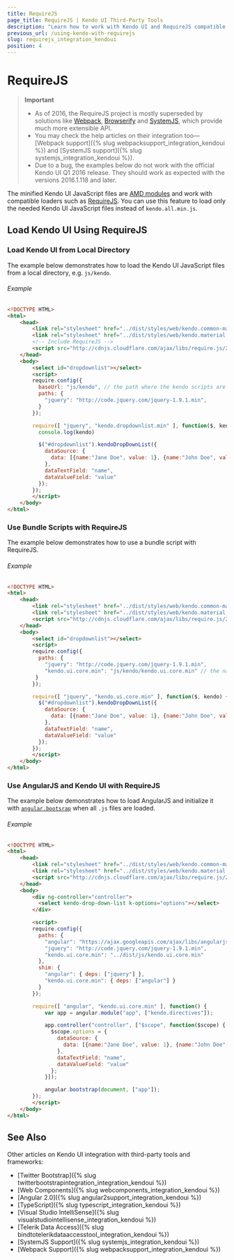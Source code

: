 ```yaml
---
title: RequireJS
page_title: RequireJS | Kendo UI Third-Party Tools
description: "Learn how to work with Kendo UI and RequireJS compatible loader."
previous_url: /using-kendo-with-requirejs
slug: requirejs_integration_kendoui
position: 4
---
```


# RequireJS

>**Important**
> * As of 2016, the RequireJS project is mostly superseded by solutions like [Webpack](http://webpack.github.io/), [Browserify](http://browserify.org/) and [SystemJS](https://github.com/systemjs/systemjs), which provide much more extensible API.
> * You may check the help articles on their integration too&mdash;[Webpack support]({% slug webpacksupport_integration_kendoui %}) and [SystemJS support]({% slug systemjs_integration_kendoui %}).
> * Due to a bug, the examples below do not work with the official Kendo UI Q1 2016 release. They should work as expected with the versions 2016.1.118 and later.

The minified Kendo UI JavaScript files are [AMD modules](https://en.wikipedia.org/wiki/Asynchronous_module_definition) and work with compatible loaders such as [RequireJS](http://requirejs.org/). You can use this feature to load only the needed Kendo UI JavaScript files instead of `kendo.all.min.js`.

## Load Kendo UI Using RequireJS

### Load Kendo UI from Local Directory

The example below demonstrates how to load the Kendo UI JavaScript files from a local directory, e.g. `js/kendo`.

###### Example

```html
<!DOCTYPE HTML>
<html>
    <head>
        <link rel="stylesheet" href="../dist/styles/web/kendo.common-material.core.min.css">
        <link rel="stylesheet" href="../dist/styles/web/kendo.material.min.css">
        <!-- Include RequireJS -->
        <script src="http://cdnjs.cloudflare.com/ajax/libs/require.js/2.1.1/require.js"></script>
    </head>
    <body>
        <select id="dropdownlist"></select>
        <script>
        require.config({
          baseUrl: "js/kendo", // the path where the kendo scripts are present
          paths: {
            "jquery": "http://code.jquery.com/jquery-1.9.1.min",
          }
        });

        require([ "jquery", "kendo.dropdownlist.min" ], function($, kendo) {
          console.log(kendo)

          $("#dropdownlist").kendoDropDownList({
            dataSource: {
              data: [{name:"Jane Doe", value: 1}, {name:"John Doe", value: 2}]
            },
            dataTextField: "name",
            dataValueField: "value"
          });
        });
        </script>
    </body>
</html>
```

### Use Bundle Scripts with RequireJS

The example below demonstrates how to use a bundle script with RequireJS.

###### Example

```html
<!DOCTYPE HTML>
<html>
    <head>
        <link rel="stylesheet" href="../dist/styles/web/kendo.common-material.core.min.css">
        <link rel="stylesheet" href="../dist/styles/web/kendo.material.min.css">
        <script src="http://cdnjs.cloudflare.com/ajax/libs/require.js/2.1.1/require.js"></script>
    </head>
    <body>
        <select id="dropdownlist"></select>
        <script>
        require.config({
          paths: {
            "jquery": "http://code.jquery.com/jquery-1.9.1.min",
            "kendo.ui.core.min": "js/kendo/kendo.ui.core.min" // the name of the module should match the file name - paths won't work.
         }
        });

        require([ "jquery", "kendo.ui.core.min" ], function($, kendo) {
          $("#dropdownlist").kendoDropDownList({
            dataSource: {
              data: [{name:"Jane Doe", value: 1}, {name:"John Doe", value: 2}]
            },
            dataTextField: "name",
            dataValueField: "value"
          });
        });
        </script>
    </body>
</html>
```

### Use AngularJS and Kendo UI with RequireJS

The example below demonstrates how to load AngularJS and initialize it with [`angular.bootsrap`](https://docs.angularjs.org/api/ng/function/angular.bootstrap) when all `.js` files are loaded.

###### Example

```html
<!DOCTYPE HTML>
<html>
    <head>
        <link rel="stylesheet" href="../dist/styles/web/kendo.common-material.core.min.css">
        <link rel="stylesheet" href="../dist/styles/web/kendo.material.min.css">
        <script src="http://cdnjs.cloudflare.com/ajax/libs/require.js/2.1.1/require.js"></script>
    </head>
    <body>
        <div ng-controller="controller">
          <select kendo-drop-down-list k-options="options"></select>
        </div>

        <script>
        require.config({
          paths: {
            "angular": "https://ajax.googleapis.com/ajax/libs/angularjs/1.3.12/angular.min",
            "jquery": "http://code.jquery.com/jquery-1.9.1.min",
            "kendo.ui.core.min": "../dist/js/kendo.ui.core.min"
          },
          shim: {
            "angular": { deps: ["jquery"] },
            "kendo.ui.core.min": { deps: ["angular"] }
          }
        });

        require([ "angular", "kendo.ui.core.min" ], function() {
            var app = angular.module("app", ["kendo.directives"]);

            app.controller("controller", ["$scope", function($scope) {
              $scope.options = {
                dataSource: {
                  data: [{name:"Jane Doe", value: 1}, {name:"John Doe", value: 2}]
                },
                dataTextField: "name",
                dataValueField: "value"
              };
            }]);

            angular.bootstrap(document, ["app"]);
        });
        </script>
    </body>
</html>
```

## See Also

Other articles on Kendo UI integration with third-party tools and frameworks:

* [Twitter Bootstrap]({% slug twitterbootstrapintegration_integration_kendoui %})
* [Web Components]({% slug webcomponents_integration_kendoui %})
* [Angular 2.0]({% slug angular2support_integration_kendoui %})
* [TypeScript]({% slug typescript_integration_kendoui %})
* [Visual Studio IntelliSense]({% slug visualstudiointellisense_integration_kendoui %})
* [Telerik Data Access]({% slug bindtotelerikdataaccesstool_integration_kendoui %})
* [SystemJS Support]({% slug systemjs_integration_kendoui %})
* [Webpack Support]({% slug webpacksupport_integration_kendoui %})
